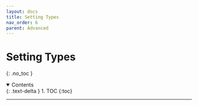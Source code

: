 ```yaml
---
layout: docs
title: Setting Types
nav_order: 6
parent: Advanced
---
```



# Setting Types
{: .no_toc }

<details open markdown="block">
  <summary>
    Contents
  </summary>
  {: .text-delta }
1. TOC
{:toc}
</details>

---

